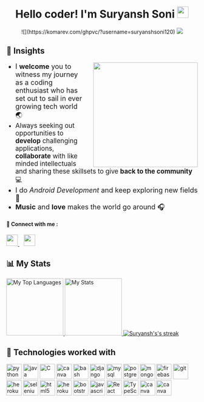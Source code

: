 <div align="center"> 
    <h1>Hello coder! I'm Suryansh Soni 
        <img src="https://raw.githubusercontent.com/MartinHeinz/MartinHeinz/master/wave.gif" height="30px"> 
    </h1> 
    <!-- <p align="center">
        <a href="https://github.com/DenverCoder1/readme-typing-svg"><img src="https://readme-typing-svg.herokuapp.com/?lines=Full-stack%20web%20and%20app%20developer;Self-taught%20Programmer;
        Would%20love%20to%20collaborate!;
        Always%20learning%20new%20stuff&center=true&width=380&height=45"></a>
    </p> -->
    <div> 
        ![](https://komarev.com/ghpvc/?username=suryanshsoni120)
        <img src="https://badges.pufler.dev/commits/monthly/twilight-warlock" />
    </div>
</div>

<h2>
🚀 Insights
</h2>
<div>
    <img src="https://media.giphy.com/media/3o7TKzyIPAiMR1pErK/giphy.gif" align="right" width="275" style="margin-left:25px" />
    <ul>
        <li style="font-size:18px">
            I <b>welcome</b> you to witness my journey as a coding enthusiast who has set out to sail in ever growing tech world 🌏
        </li>
        <li style="font-size:17px">
            Always seeking out opportunities to <b>develop</b> challenging applications, <b>collaborate</b> with like minded intellectuals and sharing these skillsets to give <b>back to the community</b> 💻
        </li>
        <li style="font-size:18px">
            I do <i>Android Development</i> and keep exploring new fields 🔭
        </li>
        <li style="font-size:18px">
            <b>Music</b> and <b>love</b> makes the world go around 🎧
        </li>
    </ul>
</div>

<h4>💬 Connect with me : </h4> 
    <a href="https://www.linkedin.com/in/suryansh-soni-8b9a92185/">
        <img height="30" src="https://img.shields.io/badge/linkedin-blue.svg?&style=for-the-badge&logo=linkedin&logoColor=white"/>
    </a>&nbsp;&nbsp;
<a href="https://www.instagram.com/surisoni10/"><img height="30" src="https://img.shields.io/badge/instagram-C13584.svg?&style=for-the-badge&logo=instagram&logoColor=white"></a>

<br>
<h2>📊 My Stats</h2>

<a href="https://github.com/twilight-warlock">
<img height="150" src="https://github-readme-stats.vercel.app/api/top-langs/?username=suryanshsoni120&&hide_title=false&hide_border=true&layout=compact&langs_count=8&exclude_repo=comp426&text_color=fff7ff&icon_color=ffffff&bg_color=151515" alt="My Top Languages" />

<a href="https://github.com/suryanshsoni120">
<img height="150" src="https://github-readme-stats.vercel.app/api?username=suryanshsoni120&hide_title=false&hide_border=true&show_icons=true&include_all_commits=true&count_private=true&line_height=21&text_color=fff7ff&icon_color=ffffff&bg_color=151515" alt="My Stats" />
</a>

<a href="https://github.com/suryanshsoni120">
    <img title="🔥 Get streak stats for your profile at git.io/streak-stats" alt="Suryansh's's streak" src="https://github-readme-streak-stats.herokuapp.com/?user=suryanshsoni120&theme=neon-dark&hide_border=true"/>
</a>

<h2>🧩 Technologies worked with</h2>
<p align="left">
  <img src="https://www.vectorlogo.zone/logos/python/python-icon.svg" alt="python" width="40" height="40" title="Python3"/>
  <img src="https://www.vectorlogo.zone/logos/java/java-icon.svg" alt="java" width="40" height="40" title="Java"/>
  <img src="https://cdn.iconscout.com/icon/free/png-512/c-programming-569564.png" alt="C" width="40" height="40" title="C"/>
    <img src="https://www.vectorlogo.zone/logos/r-project/r-project-icon.svg" alt="canva" width="40" height="40" title="R"/>
  <img src="https://www.vectorlogo.zone/logos/gnu_bash/gnu_bash-icon.svg" alt="bash" width="40" height="40" title="Bash"/>
  
  <img src="https://www.vectorlogo.zone/logos/djangoproject/djangoproject-icon.svg" alt="django" width="40" height="40" title="Django"/>

  <img src="https://www.vectorlogo.zone/logos/mysql/mysql-icon.svg" alt="mysql" width="40" height="40" title="MySQL"/>  
  <img src="https://www.vectorlogo.zone/logos/postgresql/postgresql-icon.svg" alt="postgresql" width="40" height="40" title="PostgreSQL"/>
  <img src="https://www.vectorlogo.zone/logos/mongodb/mongodb-icon.svg" alt="mongodb" width="40" height="40" title="MongoDB"/>
  
  <img src="https://www.vectorlogo.zone/logos/firebase/firebase-icon.svg" alt="firebase" width="40" height="40" title="Firebase"/>

  <img src="https://www.vectorlogo.zone/logos/git-scm/git-scm-icon.svg" alt="git" width="40" height="40" title="Git"/>

  <img src="https://www.vectorlogo.zone/logos/heroku/heroku-icon.svg" alt="heroku" width="40" height="40" title="Heroku"/>
  <img src="https://img.icons8.com/ios/452/selenium-test-automation.png" alt="selenium" width="40" height="40" title="Selenium" />
 
  <img src="https://www.vectorlogo.zone/logos/w3_html5/w3_html5-icon.svg" alt="html5" width="40" height="40" title="HTML5" />
  <img src="https://www.pngitem.com/pimgs/m/198-1985012_transparent-css3-logo-png-css-logo-transparent-background.png" alt="heroku" width="40" height="40" title="CSS3" />
  <img src="https://www.vectorlogo.zone/logos/getbootstrap/getbootstrap-icon.svg" alt="bootstrap" width="40" height="40" title="Bootstrap"/>
  <img src="https://www.vectorlogo.zone/logos/javascript/javascript-icon.svg" alt="javascript" width="40" height="40" title="Javascript" />

 <img src="https://www.vectorlogo.zone/logos/reactjs/reactjs-icon.svg" alt="React" width="40" height="40" title="React JS"/>
 <img src="https://www.vectorlogo.zone/logos/typescriptlang/typescriptlang-icon.svg" alt="TypeScript" width="40" height="40"title="TypeScript"/>
 <img src="https://www.vectorlogo.zone/logos/canva/canva-icon.svg" alt="canva" width="40" height="40" title="canva"/>
 <img src="https://www.vectorlogo.zone/logos/expoio/expoio-icon.svg" alt="canva" width="40" height="40" title="Expo"/>
 
</p>
